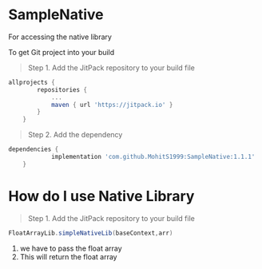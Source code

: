 # SampleNative
For accessing the native library

To get Git project into your build

>Step 1. Add the JitPack repository to your build file
```gradle
allprojects {
		repositories {
			...
			maven { url 'https://jitpack.io' }
		}
	}
```

>Step 2. Add the dependency
```gradle
dependencies {
	        implementation 'com.github.MohitS1999:SampleNative:1.1.1'
	}
```

<h1>
How do I use Native Library 
</h1>

>Step 1. Add the JitPack repository to your build file

```gradle
FloatArrayLib.simpleNativeLib(baseContext,arr)
```
1) we have to pass the float array
2) This will return the float array 
